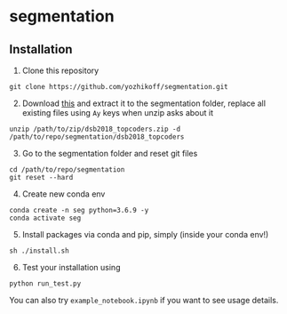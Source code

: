 # segmentation

## Installation
1. Clone this repository

```
git clone https://github.com/yozhikoff/segmentation.git
```

2. Download [this](https://www.dropbox.com/s/qvtgbz0bnskn9wu/dsb2018_topcoders.zip?dl=0) and extract it to the
segmentation folder, replace all existing files using `Ay` keys when unzip asks about it

```
unzip /path/to/zip/dsb2018_topcoders.zip -d /path/to/repo/segmentation/dsb2018_topcoders
```

3. Go to the segmentation folder and reset git files

```shell script
cd /path/to/repo/segmentation
git reset --hard
```

4. Create new conda env
``` 
conda create -n seg python=3.6.9 -y
conda activate seg
``` 
5) Install packages via conda and pip, simply (inside your conda env!)

```
sh ./install.sh
```
6) Test your installation using
```
python run_test.py
```

You can also try `example_notebook.ipynb` if you want to see usage details.
